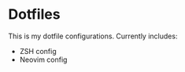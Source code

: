 # Dotfiles

This is my dotfile configurations. Currently includes:
  - ZSH config
  - Neovim config

